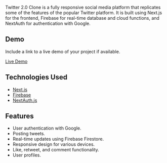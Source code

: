 Twitter 2.0 Clone is a fully responsive social media platform that replicates some of the features of the popular Twitter platform. It is built using Next.js for the frontend, Firebase for real-time database and cloud functions, and NextAuth for authentication with Google.

## Demo

Include a link to a live demo of your project if available.

[Live Demo](https://your-demo-url.com)

## Technologies Used

- [Next.js](https://nextjs.org/)
- [Firebase](https://firebase.google.com/)
- [NextAuth.js](https://next-auth.js.org/)

## Features

- User authentication with Google.
- Posting tweets.
- Real-time updates using Firebase Firestore.
- Responsive design for various devices.
- Like, retweet, and comment functionality.
- User profiles.
